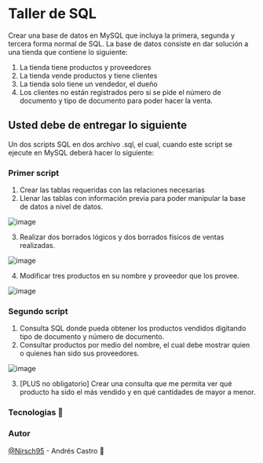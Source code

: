# Taller de SQL

Crear una base de datos en MySQL que incluya la primera, segunda y tercera forma normal de SQL. La base de datos consiste en dar solución a una tienda que contiene lo siguiente:

1.	La tienda tiene productos y proveedores
2.	La tienda vende productos y tiene clientes
3.	La tienda solo tiene un vendedor, el dueño
4.	Los clientes no están registrados pero si se pide el número de documento y tipo de documento para poder hacer la venta.

## Usted debe de entregar lo siguiente

Un dos scripts SQL en dos archivo .sql, el cual, cuando este script se ejecute en MySQL deberá hacer lo siguiente:

### Primer script

1.	Crear las tablas requeridas con las relaciones necesarias
2.	Llenar las tablas con información previa para poder manipular la base de datos a nivel de datos.

![image](https://user-images.githubusercontent.com/37886668/190057742-8062d360-542f-4b7b-beed-88411da54c78.png)

3.	Realizar dos borrados lógicos y dos borrados físicos de ventas realizadas.

![image](https://user-images.githubusercontent.com/37886668/190057841-842020d0-1a24-4282-bfe6-a9973d0e1be7.png)

4.	Modificar tres productos en su nombre y proveedor que los provee.

![image](https://user-images.githubusercontent.com/37886668/190057954-468b971c-f05b-4283-a491-0225d96f988d.png)

### Segundo script

1.	Consulta SQL donde pueda obtener los productos vendidos digitando tipo de documento y número de documento.
2.	Consultar productos por medio del nombre, el cual debe mostrar quien o quienes han sido sus proveedores.

![image](https://user-images.githubusercontent.com/37886668/190058062-c95a667c-c557-40f0-9490-111e08ed5dcc.png)

3.	[PLUS no obligatorio] Crear una consulta que me permita ver qué producto ha sido el más vendido y en qué cantidades de mayor a menor.

### Tecnologias :wrench:

### Autor
[@Nirsch95](https://github.com/Nirsch95) - Andrés Castro :wolf:
